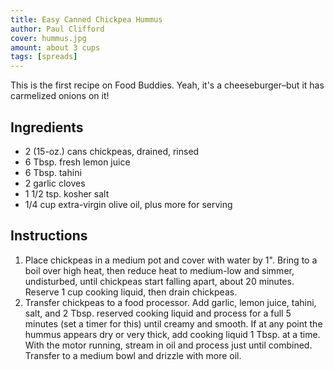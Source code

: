 ```yaml
---
title: Easy Canned Chickpea Hummus
author: Paul Clifford
cover: hummus.jpg
amount: about 3 cups
tags: [spreads]
---
```


This is the first recipe on Food Buddies. Yeah, it's a cheeseburger–but it has carmelized onions on it!

## Ingredients

- 2 (15-oz.) cans chickpeas, drained, rinsed
- 6 Tbsp. fresh lemon juice
- 6 Tbsp. tahini
- 2 garlic cloves
- 1 1/2 tsp. kosher salt
- 1/4 cup extra-virgin olive oil, plus more for serving

## Instructions

1. Place chickpeas in a medium pot and cover with water by 1". Bring to a boil over high heat, then reduce heat to medium-low and simmer, undisturbed, until chickpeas start falling apart, about 20 minutes. Reserve 1 cup cooking liquid, then drain chickpeas.
1. Transfer chickpeas to a food processor. Add garlic, lemon juice, tahini, salt, and 2 Tbsp. reserved cooking liquid and process for a full 5 minutes (set a timer for this) until creamy and smooth. If at any point the hummus appears dry or very thick, add cooking liquid 1 Tbsp. at a time. With the motor running, stream in oil and process just until combined. Transfer to a medium bowl and drizzle with more oil.
